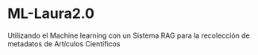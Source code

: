 # ML-Laura2.0
Utilizando el Machine learning con un Sistema RAG para la recolección de metadatos de Artículos Científicos
